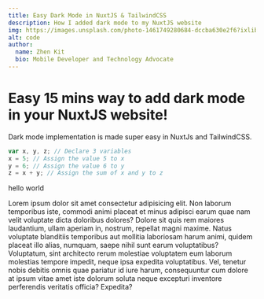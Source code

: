 ```yaml
---
title: Easy Dark Mode in NuxtJS & TailwindCSS
description: How I added dark mode to my NuxtJS website
img: https://images.unsplash.com/photo-1461749280684-dccba630e2f6?ixlib=rb-1.2.1&ixid=eyJhcHBfaWQiOjEyMDd9&auto=format&fit=crop&w=1350&q=80
alt: code
author:
  name: Zhen Kit
  bio: Mobile Developer and Technology Advocate
---
```


# Easy 15 mins way to add dark mode in your NuxtJS website!

Dark mode implementation is made super easy in NuxtJs and TailwindCSS.

```javascript
var x, y, z; // Declare 3 variables
x = 5; // Assign the value 5 to x
y = 6; // Assign the value 6 to y
z = x + y; // Assign the sum of x and y to z
```

hello world

Lorem ipsum dolor sit amet consectetur adipisicing elit. Non laborum temporibus iste, commodi animi placeat et minus adipisci earum quae nam velit voluptate dicta doloribus dolores? Dolore sit quis rem maiores laudantium, ullam aperiam in, nostrum, repellat magni maxime. Natus voluptate blanditiis temporibus aut mollitia laboriosam harum animi, quidem placeat illo alias, numquam, saepe nihil sunt earum voluptatibus? Voluptatum, sint architecto rerum molestiae voluptatem eum laborum molestias tempore impedit, neque ipsa expedita voluptatibus. Vel, tenetur nobis debitis omnis quae pariatur id iure harum, consequuntur cum dolore at ipsum vitae amet iste dolorum soluta neque excepturi inventore perferendis veritatis officia? Expedita?
